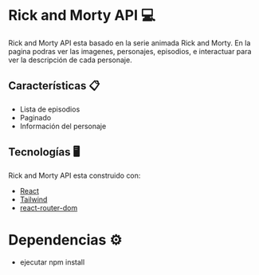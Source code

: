 # Rick and Morty API 💻 

Rick and Morty API esta basado en la serie animada Rick and Morty. 
En la pagina podras ver las imagenes, personajes, episodios, e interactuar para ver la descripción de cada personaje.

## Características 📋

- Lista de episodios
- Paginado
- Información del personaje

## Tecnologías 🖥️

Rick and Morty API  esta construido con:

- [React](https://es.reactjs.org/)
- [Tailwind](https://tailwindcss.com/)
- [react-router-dom](https://reactrouter.com/en/main)

# Dependencias ⚙️

- ejecutar npm install